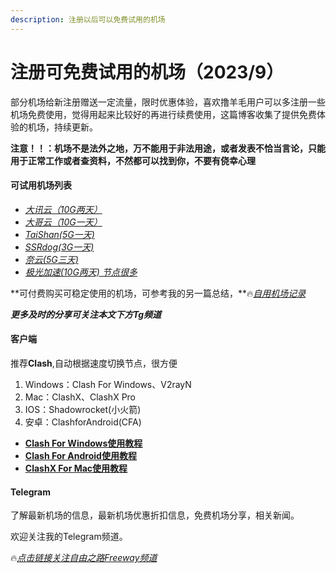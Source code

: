 ```yaml
---
description: 注册以后可以免费试用的机场
---
```


# 注册可免费试用的机场（2023/9）

部分机场给新注册赠送一定流量，限时优惠体验，喜欢撸羊毛用户可以多注册一些机场免费使用，觉得用起来比较好的再进行续费使用，这篇博客收集了提供免费体验的机场，持续更新。

**注意！！：机场不是法外之地，万不能用于非法用途，或者发表不恰当言论，只能用于正常工作或者查资料，不然都可以找到你，不要有侥幸心理**

#### 可试用机场列表

* [_大讯云（10G两天）_](https://daxun.info/#/register?code=VLAYLLaS)
* [_大哥云（10G一天）_](https://ab12y.com/#/register?code=6vTa3zI7)
* [_TaiShan(5G一天)_](https://us.taishan.pro/#/register?code=Z4Y90y3y)
* [_SSRdog(3G一天)_](https://dog.ssrdog111.com/#/register?code=O0dxApsX)
* [_奈云(5G三天)_](https://naiunny.store/#/register?code=KfeBrj3u)
* [_极光加速(10G两天) 节点很多_](https://jgjs02.com/#/register?code=WRLKZyUS)

\*\*可付费购买可稳定使用的机场，可参考我的另一篇总结，\*\*🔥[_自用机场记录_](https://clashwin.org/jichangtuijian/)

_**更多及时的分享可关注本文下方Tg频道**_

#### 客户端

推荐**Clash**,自动根据速度切换节点，很方便

1. Windows：Clash For Windows、V2rayN
2. Mac：ClashX、ClashX Pro
3. IOS：Shadowrocket(小火箭)
4. 安卓：ClashforAndroid(CFA)

* [**Clash For Windows使用教程**](https://www.openwayz.com/ClashForWindows/)
* [**Clash For Android使用教程**](tps://www.openwayz.com/ClashForAndroid/)
* [**ClashX For Mac使用教程**](https://www.openwayz.com/ClashXForMac/)

#### Telegram

了解最新机场的信息，最新机场优惠折扣信息，免费机场分享，相关新闻。

欢迎关注我的Telegram频道。

🔥[_点击链接关注自由之路Freeway频道_](https://t.me/openwayz)
